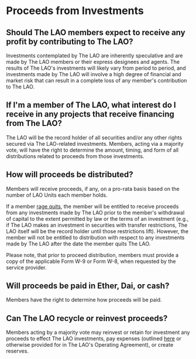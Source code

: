 # Proceeds from Investments

## Should The LAO members expect to receive any profit by contributing to The LAO?

Investments contemplated by The LAO are inherently speculative and are made by The LAO members or their express designees and agents. The results of The LAO's investments will likely vary from period to period, and investments made by The LAO will involve a high degree of financial and market risk that can result in a complete loss of any member's contribution to The LAO.

## If I'm a member of The LAO, what interest do I receive in any projects that receive financing from The LAO?

The LAO will be the record holder of all securities and/or any other rights secured via The LAO-related investments. Members, acting via a majority vote, will have the right to determine the amount, timing, and form of all distributions related to proceeds from those investments.

## How will proceeds be distributed?

Members will receive proceeds, if any, on a pro-rata basis based on the number of LAO Units each member holds.

If a member [rage quits](/RageQuitting), the member will be entitled to receive proceeds from any investments made by The LAO prior to the member's withdrawal of capital to the extent permitted by law or the terms of an investment (e.g., if The LAO makes an investment in securities with transfer restrictions, The LAO itself will be the record holder until those restrictions lift). However, the member will not be entitled to distribution with respect to any investments made by The LAO after the date the member quits The LAO.

Please note, that prior to proceed distribution, members must provide a copy of the applicable Form W-9 or Form W-8, when requested by the service provider.

## Will proceeds be paid in Ether, Dai, or cash?

Members have the right to determine how proceeds will be paid.

## Can The LAO recycle or reinvest proceeds?

Members acting by a majority vote may reinvest or retain for investment any proceeds to effect The LAO investments, pay expenses (outlined [here](/FeesExpensesCarry) or otherwise provided for in The LAO's Operating Agreement), or create reserves.
